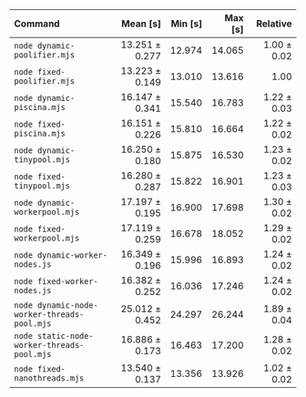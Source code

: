 | Command                                     |       Mean [s] | Min [s] | Max [s] |    Relative |
| :------------------------------------------ | -------------: | ------: | ------: | ----------: |
| `node dynamic-poolifier.mjs`                | 13.251 ± 0.277 |  12.974 |  14.065 | 1.00 ± 0.02 |
| `node fixed-poolifier.mjs`                  | 13.223 ± 0.149 |  13.010 |  13.616 |        1.00 |
| `node dynamic-piscina.mjs`                  | 16.147 ± 0.341 |  15.540 |  16.783 | 1.22 ± 0.03 |
| `node fixed-piscina.mjs`                    | 16.151 ± 0.226 |  15.810 |  16.664 | 1.22 ± 0.02 |
| `node dynamic-tinypool.mjs`                 | 16.250 ± 0.180 |  15.875 |  16.530 | 1.23 ± 0.02 |
| `node fixed-tinypool.mjs`                   | 16.280 ± 0.287 |  15.822 |  16.901 | 1.23 ± 0.03 |
| `node dynamic-workerpool.mjs`               | 17.197 ± 0.195 |  16.900 |  17.698 | 1.30 ± 0.02 |
| `node fixed-workerpool.mjs`                 | 17.119 ± 0.259 |  16.678 |  18.052 | 1.29 ± 0.02 |
| `node dynamic-worker-nodes.js`              | 16.349 ± 0.196 |  15.996 |  16.893 | 1.24 ± 0.02 |
| `node fixed-worker-nodes.js`                | 16.382 ± 0.252 |  16.036 |  17.246 | 1.24 ± 0.02 |
| `node dynamic-node-worker-threads-pool.mjs` | 25.012 ± 0.452 |  24.297 |  26.244 | 1.89 ± 0.04 |
| `node static-node-worker-threads-pool.mjs`  | 16.886 ± 0.173 |  16.463 |  17.200 | 1.28 ± 0.02 |
| `node fixed-nanothreads.mjs`                | 13.540 ± 0.137 |  13.356 |  13.926 | 1.02 ± 0.02 |
